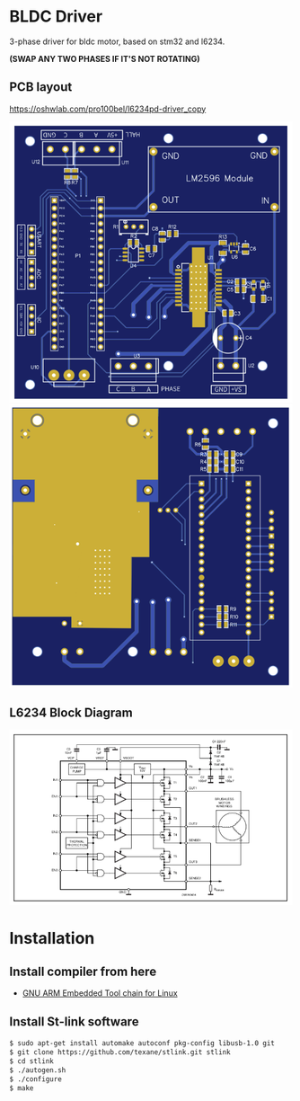 # BLDC Driver
3-phase driver for bldc motor, based on stm32 and l6234.

**(SWAP ANY TWO PHASES IF IT'S NOT ROTATING)**

## PCB layout

https://oshwlab.com/pro100bel/l6234pd-driver_copy

![pbc_top](docs/img/pcb_top.png)
![pcb_bottom](docs/img/pcb_bottom.png)

## L6234 Block Diagram

![l6234-block-diag](docs/img/l6234-block-diag.png)

# Installation

## Install compiler from here

* [GNU ARM Embedded Tool chain for Linux](https://developer.arm.com/tools-and-software/open-source-software/developer-tools/gnu-toolchain/gnu-rm/downloads)

## Install St-link software

```
$ sudo apt-get install automake autoconf pkg-config libusb-1.0 git
$ git clone https://github.com/texane/stlink.git stlink
$ cd stlink
$ ./autogen.sh
$ ./configure
$ make
```
